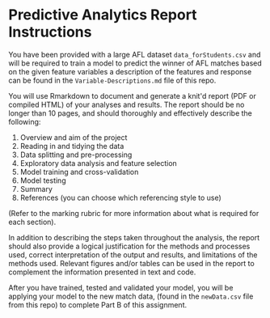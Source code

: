 # Predictive Analytics Report Instructions

You have been provided with a large AFL dataset `data_forStudents.csv` and will be required to train a model to predict the winner of AFL matches based on the given feature variables a description of the features and response can be found in the `Variable-Descriptions.md` file of this repo.

You will use Rmarkdown to document and generate a knit'd report (PDF or compiled HTML) of your analyses and results. The report should be no longer than 10 pages, and should thoroughly and effectively describe the following:

1. Overview and aim of the project
2. Reading in and tidying the data
3. Data splitting and pre-processing
4. Exploratory data analysis and feature selection
5. Model training and cross-validation
6. Model testing
7. Summary
8. References (you can choose which referencing style to use) 
 

(Refer to the marking rubric for more information about what is required for each section).

In addition to describing the steps taken throughout the analysis, the report should also provide a logical justification for the methods and processes used, correct interpretation of the output and results, and limitations of the methods used. Relevant figures and/or tables can be used in the report to complement the information presented in text and code. 

After you have trained, tested and validated your model, you will be applying your model to the new match data, (found in the `newData.csv` file from this repo) to complete Part B of this assignment.  

